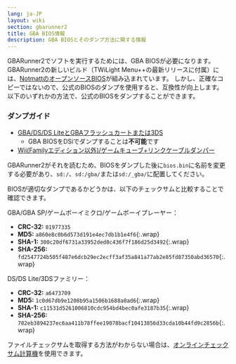 ```yaml
---
lang: ja-JP
layout: wiki
section: gbarunner2
title: GBA BIOS情報
description: GBA BIOSとそのダンプ方法に関する情報
---
```


GBARunner2でソフトを実行するためには、GBA BIOSが必要になります。 GBARunner2の新しいビルド（TWiLight Menu++の最新リリースに付属）には、[NotmattのオープンソースBIOS](https://github.com/Normmatt/gba_bios)が組み込まれています。 しかし、正確なコピーではないので、公式のBIOSのダンプを使用すると、互換性が向上します。 以下のいずれかの方法で、公式のBIOSをダンプすることができます。

### ダンプガイド

- [GBA/DS/DS LiteとGBAフラッシュカートまたは3DS](bios-dump)
   - GBA BIOSをDSiでダンプすることは**不可能**です
- [Wii(Familyエディション以外)/ゲームキューブ+リンクケーブルダンパー](https://github.com/FIX94/gba-link-cable-dumper)

GBARunner2がそれを読むため、BIOSをダンプした後に`bios.bin`に名前を変更する必要があり、`sd:/`、`sd:/gba/`または`sd:/_gba/`に配置してください。

BIOSが適切なダンプであるかどうかは、以下のチェックサムと比較することで確認できます。

GBA/GBA SP/ゲームボーイミクロ/ゲームボーイプレーヤー：
- **CRC-32:** `81977335`
- **MD5:** `a860e8c0b6d573d191e4ec7db1b1e4f6`{:.wrap}
- **SHA-1:** `300c20df6731a33952ded8c436f7f186d25d3492`{:.wrap}
- **SHA-256:** `fd2547724b505f487e6dcb29ec2ecff3af35a841a77ab2e85fd87350abd36570`{:.wrap}

DS/DS Lite/3DSファミリー：
- **CRC-32:** `a6473709`
- **MD5:** `1c0d67db9e1208b95a1506b1688a0ad6`{:.wrap}
- **SHA-1:** `c11531d5261006810cdc954bd4bec0afe3187b35`{:.wrap}
- **SHA-256:** `782eb3894237ec6aa411b78ffee19078bacf10413856d33cda10b44fd9c2856b`{:.wrap}

ファイルチェックサムを取得する方法がわからない場合は、[オンラインチェックサム計算機](https://emn178.github.io/online-tools/crc32_checksum.html)を使用できます。
